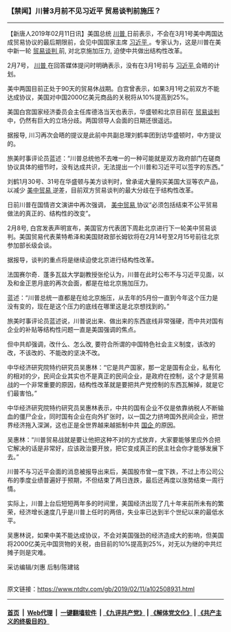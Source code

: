 ### 【禁闻】川普3月前不见习近平 贸易谈判前施压？
------------------------

<div class="post_content">
 <p>
  【新唐人2019年02月11日讯】美国总统
  <a href="https://www.ntdtv.com/gb/川普.htm">
   川普
  </a>
  日前表示，不会在3月1号美中两国达成贸易协议的最后期限前，会见中国国家主席
  <a href="https://www.ntdtv.com/gb/习近平.htm">
   习近平
  </a>
  。专家认为，这是川普在美中新一轮
  <a href="https://www.ntdtv.com/gb/贸易谈判.htm">
   贸易谈判
  </a>
  前, 对北京施加压力, 迫使中共做出结构性改革。
 </p>
 <p>
  2月7号，
  <a href="https://www.ntdtv.com/gb/川普.htm">
   川普
  </a>
  在回答媒体提问时明确表示，没有在3月1号前与
  <a href="https://www.ntdtv.com/gb/习近平.htm">
   习近平
  </a>
  会晤的计划。
 </p>
 <p>
  美中两国目前正处于90天的贸易休战期。白宫曾表示，如果3月1号之前双方不能达成协议，美国对中国2000亿美元商品的关税将从10%提高到25%。
 </p>
 <p>
  美国白宫国家经济委员会主任库德洛当天也表示，华盛顿和北京目前在
  <a href="https://www.ntdtv.com/gb/贸易谈判.htm">
   贸易谈判
  </a>
  中，仍然有巨大的立场分歧。两国领导人会面的日期还很遥远。
 </p>
 <p>
  据报导, 川习再次会晤的提议是此前中共副总理刘鹤率团到访华盛顿时，中方提议的。
 </p>
 <p>
  旅美时事评论员蓝述：“川普总统他不去唯一的一种可能就是双方政府部门在磋商协议具体的细节时，没有达成共识，无法提出一个川普和习近平可以签字的东西。”
 </p>
 <p>
  刘鹤1月30号、31号在华盛顿与美方谈判时，曾承诺大量购买美国大豆等农产品，以减少
  <a href="https://www.ntdtv.com/gb/美中贸易.htm">
   美中贸易
  </a>
  逆差，目前双方贸易谈判的最大分歧在于结构性改革。
 </p>
 <p>
  日前川普在国情咨文演讲中再次强调，
  <a href="https://www.ntdtv.com/gb/美中贸易.htm">
   美中贸易
  </a>
  协议“必须包括结束不公平贸易做法的真正的、结构性的改变”。
 </p>
 <p>
  2月8号, 白宫发表声明宣布，美国官方代表团下周赴北京进行下一轮美中贸易谈判。美国贸易代表莱特希泽和美国财政部长姆钦将在2月14号至2月15号前往北京参加部长级会谈。
 </p>
 <p>
  据报导，谈判的重点将是继续迫使北京进行结构性改革。
 </p>
 <p>
  法国赛尔奇．蓬多瓦兹大学副教授张伦认为，川普在此时公布不与习近平见面，以及和金正恩月底的再次会面，都是在给北京施加压力。
 </p>
 <p>
  蓝述：“川普总统一直都是在给北京施压，从去年的5月份一直到今年这个压力是没有变的，现在是这个压力的底线在哪里这是北京想找到的。”
 </p>
 <p>
  旅美时事评论员蓝述说，川普说出来、做出来的东西底线非常强硬，而中共对国有企业的补贴等结构性问题一直是美国强调的焦点。
 </p>
 <p>
  但中共却强调，改什么、怎么改, 要符合所谓的中国特色社会主义制度，该改的改，不该改的、不能改的坚决不改。
 </p>
 <p>
  中华经济研究院特约研究员吴惠林：“它是共产国家，那一定是国有企业，私有化的相对的少，民间企业其实也不是真正的民间企业，是政府在控制，这个才是贸易战的一个非常重要的原因，结构性改革就是要把共产党控制的东西瓦解掉，就是它们最害怕。”
 </p>
 <p>
  中华经济研究院特约研究员吴惠林表示，中共的国有企业不仅是依靠纳税人不断输血的僵尸企业，同时国有企业在向外扩张时，以一国之力挤垮国外民间企业，把世界经济拖入深渊，这也正是全世界越来越抵制中共
  <a href="https://www.ntdtv.com/gb/国企.htm">
   国企
  </a>
  的原因。
 </p>
 <p>
  吴惠林：“川普贸易战就是要让他把这种不对的方式放弃，大家要能够里应外合把它解决的话是非常好，应该政治要开放，把它变成真正的民主社会你才能够发展下去。”
 </p>
 <p>
  川普不与习近平会面的消息被报导出来后，美国股市曾一度下跌，不过上市公司公布的季度业绩普遍好于预期，不但结束了两日连跌，最后还再度以涨势结束一周行情。
 </p>
 <p>
  实际上，川普上台后短短两年多的时间里，美国经济出现了几十年来前所未有的繁荣，经济增长速度几乎是川普上任时的两倍，失业率已达到半个世纪以来的最低水平。
 </p>
 <p>
  吴惠林说，如果中美不能达成协议，不会对美国强劲的经济造成大的影响，但美国将2000亿美元中国货物的关税，由目前的10%提高到25%，对无以为继的中共烂摊子则是灾难。
 </p>
 <p>
  采访编辑/刘惠 后制/陈建铭
 </p>
 <p>
 </p>
 <div class="single_ad">
 </div>
</div>

<br/>原文链接：https://www.ntdtv.com/gb/2019/02/11/a102508931.html


------------------------
#### [首页](https://github.com/gfw-breaker/banned-news/blob/master/README.md) &nbsp;|&nbsp; [Web代理](https://github.com/labour-camp/helloworld) &nbsp;|&nbsp; [一键翻墙软件](https://github.com/gfw-breaker/nogfw/blob/master/README.md) &nbsp;| [《九评共产党》](https://github.com/gfw-breaker/9ping.md/blob/master/README.md#九评之一评共产党是什么) | [《解体党文化》](https://github.com/gfw-breaker/jtdwh.md/blob/master/README.md) | [《共产主义的终极目的》](https://github.com/gfw-breaker/gczydzjmd.md/blob/master/README.md)

